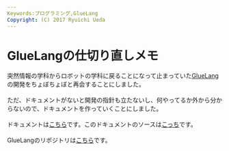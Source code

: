 ```yaml
---
Keywords:プログラミング,GlueLang
Copyright: (C) 2017 Ryuichi Ueda
---
```

# GlueLangの仕切り直しメモ
突然情報の学科からロボットの学科に戻ることになって止まっていた<a href="/?tag=gluelang">GlueLang</a>の開発をちょぼちょぼと再会することにしました。<br />
<br />
ただ、ドキュメントがないと開発の指針も立たないし、何やってるか外から分からないので、ドキュメントを作っていくことにしました。<br />
<br />
ドキュメントは<a href="https://ryuichiueda.github.io/GlueLangDoc_ja/">こちら</a>です。このドキュメントのソースは<a href="https://github.com/ryuichiueda/GlueLangDoc_ja">こっち</a>です。<br />
<br />
GlueLangのリポジトリは<a href="https://github.com/ryuichiueda/GlueLang">こちら</a>です。
